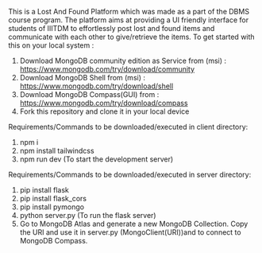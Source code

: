 This is a Lost And Found Platform which was made as a part of the DBMS course program. The platform aims at providing a UI friendly interface for students of IIITDM to effortlessly post lost and found items and communicate with each other to give/retrieve the items.
To get started with this on your local system :

1. Download MongoDB community edition as Service from (msi) : https://www.mongodb.com/try/download/community
2. Download MongoDB Shell from (msi) : https://www.mongodb.com/try/download/shell
3. Download MongoDB Compass(GUI) from : https://www.mongodb.com/try/download/compass
4. Fork this repository and clone it in your local device

Requirements/Commands to be downloaded/executed in client directory:
1. npm i
2. npm install tailwindcss
4. npm run dev (To start the development server)

Requirements/Commands to be downloaded/executed in server directory:
1. pip install flask
2. pip install flask_cors
3. pip install pymongo
4. python server.py (To run the flask server)
5. Go to MongoDB Atlas and generate a new MongoDB Collection. Copy the URI and use it in server.py (MongoClient(URI))and to connect to MongoDB Compass.


